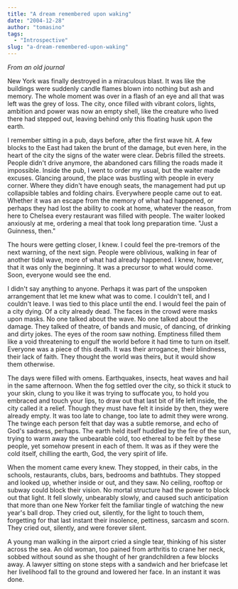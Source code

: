 ```yaml
---
title: "A dream remembered upon waking"
date: "2004-12-28"
author: "tomasino"
tags:
  - "Introspective"
slug: "a-dream-remembered-upon-waking"
---
```


_From an old journal_

New York was finally destroyed in a miraculous blast. It was like the
buildings were suddenly candle flames blown into nothing but ash and
memory. The whole moment was over in a flash of an eye and all that was
left was the grey of loss. The city, once filled with vibrant colors,
lights, ambition and power was now an empty shell, like the creature who
lived there had stepped out, leaving behind only this floating husk upon
the earth.

I remember sitting in a pub, days before, after the first wave hit. A
few blocks to the East had taken the brunt of the damage, but even here,
in the heart of the city the signs of the water were clear. Debris
filled the streets. People didn't drive anymore, the abandoned cars
filling the roads made it impossible. Inside the pub, I went to order my
usual, but the waiter made excuses. Glancing around, the place was
bustling with people in every corner. Where they didn't have enough
seats, the management had put up collapsible tables and folding chairs.
Everywhere people came out to eat. Whether it was an escape from the
memory of what had happened, or perhaps they had lost the ability to
cook at home, whatever the reason, from here to Chelsea every restaurant
was filled with people. The waiter looked anxiously at me, ordering a
meal that took long preparation time. "Just a Guinness, then."

The hours were getting closer, I knew. I could feel the pre-tremors of
the next warning, of the next sign. People were oblivious, walking in
fear of another tidal wave, more of what had already happened. I knew,
however, that it was only the beginning. It was a precursor to what
would come. Soon, everyone would see the end.

I didn't say anything to anyone. Perhaps it was part of the unspoken
arrangement that let me knew what was to come. I couldn't tell, and I
couldn't leave. I was tied to this place until the end. I would feel the
pain of a city dying. Of a city already dead. The faces in the crowd
were masks upon masks. No one talked about the wave. No one talked about
the damage. They talked of theatre, of bands and music, of dancing, of
drinking and dirty jokes. The eyes of the room saw nothing. Emptiness
filled them like a void threatening to engulf the world before it had
time to turn on itself. Everyone was a piece of this death. It was their
arrogance, their blindness, their lack of faith. They thought the world
was theirs, but it would show them otherwise.

The days were filled with omens. Earthquakes, insects, heat waves and
hail in the same afternoon. When the fog settled over the city, so thick
it stuck to your skin, clung to you like it was trying to suffocate you,
to hold you embraced and touch your lips, to draw out that last bit of
life left inside, the city called it a relief. Though they must have
felt it inside by then, they were already empty. It was too late to
change, too late to admit they were wrong. The twinge each person felt
that day was a subtle remorse, and echo of God's sadness, perhaps. The
earth held itself huddled by the fire of the sun, trying to warm away
the unbearable cold, too ethereal to be felt by these people, yet
somehow present in each of them. It was as if they were the cold itself,
chilling the earth, God, the very spirit of life.

When the moment came every knew. They stopped, in their cabs, in the
schools, restaurants, clubs, bars, bedrooms and bathtubs. They stopped
and looked up, whether inside or out, and they saw. No ceiling, rooftop
or subway could block their vision. No mortal structure had the power to
block out that light. It fell slowly, unbearably slowly, and caused such
anticipation that more than one New Yorker felt the familiar tingle of
watching the new year's ball drop. They cried out, silently, for the
light to touch them, forgetting for that last instant their insolence,
pettiness, sarcasm and scorn. They cried out, silently, and were forever
silent.

A young man walking in the airport cried a single tear, thinking of his
sister across the sea. An old woman, too pained from arthritis to crane
her neck, sobbed without sound as she thought of her grandchildren a few
blocks away. A lawyer sitting on stone steps with a sandwich and her
briefcase let her livelihood fall to the ground and lowered her face. In
an instant it was done.
